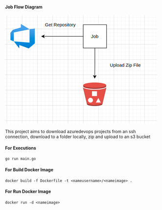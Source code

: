 #### Job Flow Diagram


![Alt text](./image/azuredevops.png "Fluxo")


This project aims to download azuredevops projects from an ssh connection, download to a folder locally, zip and upload to an s3 bucket

#### For Executions

```
go run main.go

```

#### For Build Docker Image

```
docker build -f Dockerfile -t <nameusername>/<nameimage> .

```

#### For Run Docker Image

```
docker run -d <nameimage>

```
